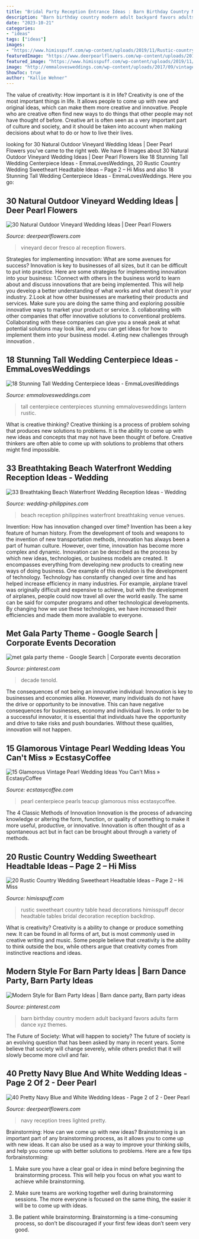 ```yaml
---
title: "Bridal Party Reception Entrance Ideas : Barn Birthday Country Modern Adult Backyard Favors Adults Farm Dance Xyz Themes"
description: "Barn birthday country modern adult backyard favors adults farm dance xyz themes"
date: "2023-10-21"
categories:
- "ideas"
tags: ["ideas"]
images:
- "https://www.himisspuff.com/wp-content/uploads/2019/11/Rustic-country-wedding-sweetheart-head-table-decoration-ideas-20.jpg"
featuredImage: "https://www.deerpearlflowers.com/wp-content/uploads/2015/08/lighted-trees-for-wedding-reception.jpg"
featured_image: "https://www.himisspuff.com/wp-content/uploads/2019/11/Rustic-country-wedding-sweetheart-head-table-decoration-ideas-20.jpg"
image: "http://emmalovesweddings.com/wp-content/uploads/2017/09/vintage-tall-wedding-centerpiece-ideas.jpg"
ShowToc: true
author: "Kallie Wehner"
---
```



The value of creativity: How important is it in life?
Creativity is one of the most important things in life. It allows people to come up with new and original ideas, which can make them more creative and innovative. People who are creative often find new ways to do things that other people may not have thought of before. Creative art is often seen as a very important part of culture and society, and it should be taken into account when making decisions about what to do or how to live their lives.

	

		
looking for 30 Natural Outdoor Vineyard Wedding Ideas | Deer Pearl Flowers you've came to the right web. We have 8 Images about 30 Natural Outdoor Vineyard Wedding Ideas | Deer Pearl Flowers like 18 Stunning Tall Wedding Centerpiece Ideas - EmmaLovesWeddings, 20 Rustic Country Wedding Sweetheart Headtable Ideas – Page 2 – Hi Miss and also 18 Stunning Tall Wedding Centerpiece Ideas - EmmaLovesWeddings. Here you go:
		
    
## 30 Natural Outdoor Vineyard Wedding Ideas | Deer Pearl Flowers

<img loading=lazy src="http://www.deerpearlflowers.com/wp-content/uploads/2017/02/Al-fresco-vineyard-reception-decor.jpg" onerror="this.onerror=null;this.src='https://tse1.mm.bing.net/th?id=OIP.75ppD2TTYlkw-Hd_k1Q0FgHaLH&amp;pid=15.1';" alt="30 Natural Outdoor Vineyard Wedding Ideas | Deer Pearl Flowers">

_Source: deerpearlflowers.com_

>vineyard decor fresco al reception flowers. 

	

Strategies for implementing innovation: What are some avenues for success?
Innovation is key to businesses of all sizes, but it can be difficult to put into practice. Here are some strategies for implementing innovation into your business:
1.Connect with others in the business world to learn about and discuss innovations that are being implemented. This will help you develop a better understanding of what works and what doesn't in your industry.
2.Look at how other businesses are marketing their products and services. Make sure you are doing the same thing and exploring possible innovative ways to market your product or service.
3. collaborating with other companies that offer innovative solutions to conventional problems. Collaborating with these companies can give you a sneak peak at what potential solutions may look like, and you can get ideas for how to implement them into your business model.
4.eting new challenges through innovation .

    
## 18 Stunning Tall Wedding Centerpiece Ideas - EmmaLovesWeddings

<img loading=lazy src="http://emmalovesweddings.com/wp-content/uploads/2017/09/vintage-tall-wedding-centerpiece-ideas.jpg" onerror="this.onerror=null;this.src='https://tse1.mm.bing.net/th?id=OIP.pPUFqZnFo9Zc8GDaqghn7gHaMS&amp;pid=15.1';" alt="18 Stunning Tall Wedding Centerpiece Ideas - EmmaLovesWeddings">

_Source: emmalovesweddings.com_

>tall centerpiece centerpieces stunning emmalovesweddings lantern rustic. 

	

What is creative thinking?
Creative thinking is a process of problem solving that produces new solutions to problems. It is the ability to come up with new ideas and concepts that may not have been thought of before. Creative thinkers are often able to come up with solutions to problems that others might find impossible.

    
## 33 Breathtaking Beach Waterfront Wedding Reception Ideas - Wedding

<img loading=lazy src="http://www.wedding-philippines.com/wp-content/uploads/2015/10/Wedding-Philippines-33-Breathtaking-Beach-Waterfront-Wedding-Reception-Venue-Ideas-17.jpg" onerror="this.onerror=null;this.src='https://tse2.mm.bing.net/th?id=OIP.XY205diNQu9xHKnET5L-hAHaLH&amp;pid=15.1';" alt="33 Breathtaking Beach Waterfront Wedding Reception Ideas - Wedding">

_Source: wedding-philippines.com_

>beach reception philippines waterfront breathtaking venue venues. 

	

Invention: How has innovation changed over time?
Invention has been a key feature of human history. From the development of tools and weapons to the invention of new transportation methods, innovation has always been a part of human culture. However, over time, innovation has become more complex and dynamic. Innovation can be described as the process by which new ideas, technologies, or business models are created. It encompasses everything from developing new products to creating new ways of doing business.
One example of this evolution is the development of technology. Technology has constantly changed over time and has helped increase efficiency in many industries. For example, airplane travel was originally difficult and expensive to achieve, but with the development of airplanes, people could now travel all over the world easily. The same can be said for computer programs and other technological developments. By changing how we use these technologies, we have increased their efficiencies and made them more available to everyone.

    
## Met Gala Party Theme - Google Search | Corporate Events Decoration

<img loading=lazy src="https://i.pinimg.com/736x/65/69/9b/65699beb3ca0f1dfd45603b13ecdc445.jpg" onerror="this.onerror=null;this.src='https://tse1.mm.bing.net/th?id=OIP.YDgECB-4LBbPPOaY5wxqNQHaLH&amp;pid=15.1';" alt="met gala party theme - Google Search | Corporate events decoration">

_Source: pinterest.com_

>decade tenold. 

	

The consequences of not being an innovative individual:
Innovation is key to businesses and economies alike. However, many individuals do not have the drive or opportunity to be innovative. This can have negative consequences for businesses, economy and individual lives. In order to be a successful innovator, it is essential that individuals have the opportunity and drive to take risks and push boundaries. Without these qualities, innovation will not happen.

    
## 15 Glamorous Vintage Pearl Wedding Ideas You Can&#039;t Miss » EcstasyCoffee

<img loading=lazy src="https://i1.wp.com/www.ecstasycoffee.com/wp-content/uploads/2016/11/vintage-teacup-and-pearls-wedding-centerpiece.jpg?resize=564%2C846" onerror="this.onerror=null;this.src='https://tse1.mm.bing.net/th?id=OIP.8Yfd9O_muYf5NBbhWr4r9AHaLH&amp;pid=15.1';" alt="15 Glamorous Vintage Pearl Wedding Ideas You Can&#039;t Miss » EcstasyCoffee">

_Source: ecstasycoffee.com_

>pearl centerpiece pearls teacup glamorous miss ecstasycoffee. 

	

The 4 Classic Methods of Innovation
Innovation is the process of advancing knowledge or altering the form, function, or quality of something to make it more useful, productive, or innovative. Innovation is often thought of as a spontaneous act but in fact can be brought about through a variety of methods.

    
## 20 Rustic Country Wedding Sweetheart Headtable Ideas – Page 2 – Hi Miss

<img loading=lazy src="https://www.himisspuff.com/wp-content/uploads/2019/11/Rustic-country-wedding-sweetheart-head-table-decoration-ideas-20.jpg" onerror="this.onerror=null;this.src='https://tse2.mm.bing.net/th?id=OIP.grRlXYGQrpPQdSM5QVf16QHaNK&amp;pid=15.1';" alt="20 Rustic Country Wedding Sweetheart Headtable Ideas – Page 2 – Hi Miss">

_Source: himisspuff.com_

>rustic sweetheart country table head decorations himisspuff decor headtable tables bridal decoration reception backdrop. 

	

What is creativity?
Creativity is a ability to change or produce something new. It can be found in all forms of art, but is most commonly used in creative writing and music. Some people believe that creativity is the ability to think outside the box, while others argue that creativity comes from instinctive reactions and ideas.

    
## Modern Style For Barn Party Ideas | Barn Dance Party, Barn Party Ideas

<img loading=lazy src="https://i.pinimg.com/736x/7d/79/64/7d79646dc6882f09656c2a23d9e22d2c--backyard-birthday-party-for-adults-party-favors-for-adults.jpg" onerror="this.onerror=null;this.src='https://tse1.mm.bing.net/th?id=OIP.q8JVkGdtxlp5FwyDJ0g7cQHaLE&amp;pid=15.1';" alt="Modern Style for Barn Party Ideas | Barn dance party, Barn party ideas">

_Source: pinterest.com_

>barn birthday country modern adult backyard favors adults farm dance xyz themes. 

	

The Future of Society: What will happen to society?
The future of society is an evolving question that has been asked by many in recent years. Some believe that society will change severely, while others predict that it will slowly become more civil and fair.

    
## 40 Pretty Navy Blue And White Wedding Ideas - Page 2 Of 2 - Deer Pearl

<img loading=lazy src="https://www.deerpearlflowers.com/wp-content/uploads/2015/08/lighted-trees-for-wedding-reception.jpg" onerror="this.onerror=null;this.src='https://tse1.mm.bing.net/th?id=OIP.7Qm-Ap87SNwfSWYzn9FBpgHaLH&amp;pid=15.1';" alt="40 Pretty Navy Blue and White Wedding Ideas - Page 2 of 2 - Deer Pearl">

_Source: deerpearlflowers.com_

>navy reception trees lighted pretty. 

	

Brainstorming: How can we come up with new ideas?
Brainstorming is an important part of any brainstorming process, as it allows you to come up with new ideas. It can also be used as a way to improve your thinking skills, and help you come up with better solutions to problems. Here are a few tips forbrainstorming:
1. Make sure you have a clear goal or idea in mind before beginning the brainstorming process. This will help you focus on what you want to achieve while brainstorming.

2. Make sure teams are working together well during brainstorming sessions. The more everyone is focused on the same thing, the easier it will be to come up with ideas.

3. Be patient while brainstorming. Brainstorming is a time-consuming process, so don’t be discouraged if your first few ideas don’t seem very good.

